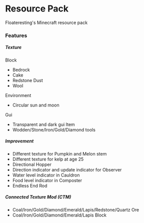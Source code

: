 # Resource Pack
Floateresting's Minecraft resource pack
### Features
##### Texture
Block </br>
 - Bedrock </br>
 - Cake </br>
 - Redstone Dust </br>
 - Wool </br>

Environment </br>
 - Circular sun and moon </br>

Gui </br>
 - Transparent and dark gui
Item </br>
 - Wodden/Stone/Iron/Gold/Diamond tools </br>

##### Improvement
 - Different texture for Pumpkin and Melon stem </br>
 - Different texture for kelp at age 25
 - Directional Hopper </br>
 - Direction indicator and update indicator for Observer </br>
 - Water level indicator in Cauldron </br>
 - Food level indicator in Composter </br>
 - Endless End Rod </br>

##### Connected Texture Mod (CTM)
 - Coal/Iron/Gold/Diamond/Emerald/Lapis/Redstone/Quartz Ore </br>
 - Coal/Iron/Gold/Diamond/Emerald/Lapis Block </br>
